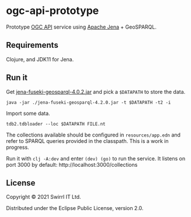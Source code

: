 # ogc-api-prototype

Prototype [OGC API](https://ogcapi.ogc.org/) service
using [Apache Jena](https://jena.apache.org/) + GeoSPARQL.

## Requirements
Clojure, and JDK11 for Jena.

## Run it

Get [jena-fuseki-geosparql-4.0.2.jar](https://repo1.maven.org/maven2/org/apache/jena/jena-fuseki-geosparql/4.2.0/)
and pick a `$DATAPATH` to store the data.
```
java -jar ./jena-fuseki-geosparql-4.2.0.jar -t $DATAPATH -t2 -i
```

Import some data.
```
tdb2.tdbloader --loc $DATAPATH FILE.nt
```

The collections available should be configured in `resources/app.edn`
and refer to SPARQL queries provided in the classpath.
This is a work in progress.

Run it with `clj -A:dev` and enter `(dev) (go)` to run the service.
It listens on port 3000 by default: http://localhost:3000/collections

## License

Copyright © 2021 Swirrl IT Ltd.

Distributed under the Eclipse Public License, version 2.0.

